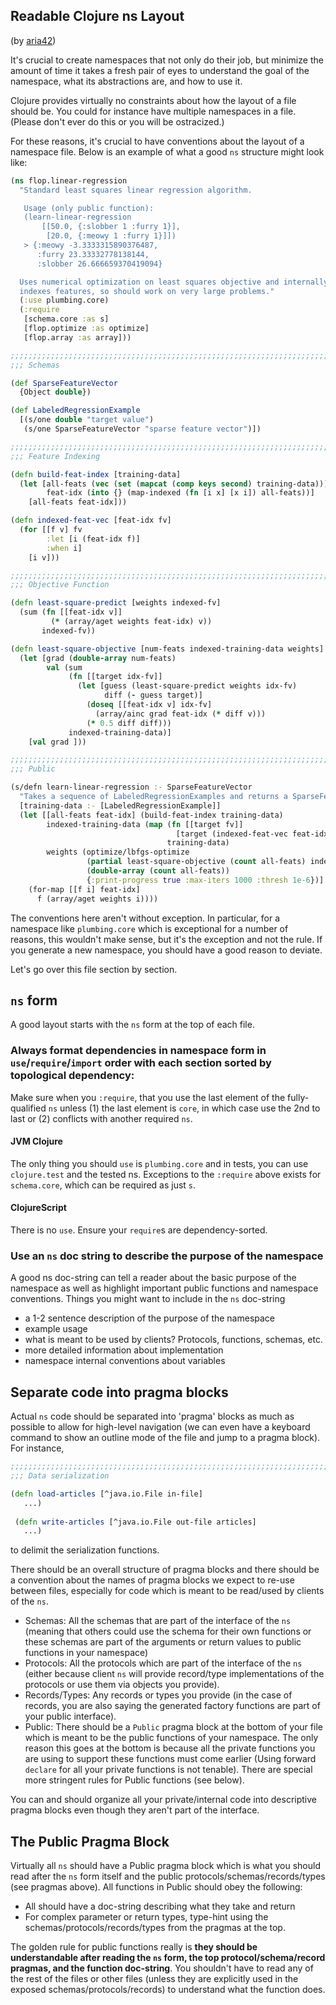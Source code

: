Readable Clojure ns Layout
----
(by [aria42](http://github.com/aria42))

It's crucial to create namespaces that not only do their job, but minimize the amount of time it takes a fresh pair of eyes to understand the goal of the namespace, what its abstractions are, and how to use it. 

Clojure provides virtually no constraints about how the layout of a file should be. You could for instance have multiple namespaces in a file. (Please don't ever do this or you will be ostracized.) 

For these reasons, it's crucial to have conventions about the layout of a namespace file. Below is an example of what a good `ns` structure might look like: 

```clojure
(ns flop.linear-regression
  "Standard least squares linear regression algorithm.

   Usage (only public function):
   (learn-linear-regression
       [[50.0, {:slobber 1 :furry 1}],
        [20.0, {:meowy 1 :furry 1}]])
   > {:meowy -3.3333315890376487,
      :furry 23.33332778138144,
      :slobber 26.666659370419094}

  Uses numerical optimization on least squares objective and internally
  indexes features, so should work on very large problems."
  (:use plumbing.core)
  (:require
   [schema.core :as s]
   [flop.optimize :as optimize]
   [flop.array :as array]))

;;;;;;;;;;;;;;;;;;;;;;;;;;;;;;;;;;;;;;;;;;;;;;;;;;;;;;;;;;;;;;;;;;;;;;;;;;;;;;;
;;; Schemas

(def SparseFeatureVector
  {Object double})

(def LabeledRegressionExample
  [(s/one double "target value")
   (s/one SparseFeatureVector "sparse feature vector")])

;;;;;;;;;;;;;;;;;;;;;;;;;;;;;;;;;;;;;;;;;;;;;;;;;;;;;;;;;;;;;;;;;;;;;;;;;;;;;;;
;;; Feature Indexing

(defn build-feat-index [training-data]
  (let [all-feats (vec (set (mapcat (comp keys second) training-data)))
        feat-idx (into {} (map-indexed (fn [i x] [x i]) all-feats))]
    [all-feats feat-idx]))

(defn indexed-feat-vec [feat-idx fv]
  (for [[f v] fv
        :let [i (feat-idx f)]
        :when i]
    [i v]))

;;;;;;;;;;;;;;;;;;;;;;;;;;;;;;;;;;;;;;;;;;;;;;;;;;;;;;;;;;;;;;;;;;;;;;;;;;;;;;;
;;; Objective Function

(defn least-square-predict [weights indexed-fv]
  (sum (fn [[feat-idx v]]
         (* (array/aget weights feat-idx) v))
       indexed-fv))

(defn least-square-objective [num-feats indexed-training-data weights]
  (let [grad (double-array num-feats)
        val (sum
             (fn [[target idx-fv]]
               (let [guess (least-square-predict weights idx-fv)
                     diff (- guess target)]
                 (doseq [[feat-idx v] idx-fv]
                   (array/ainc grad feat-idx (* diff v)))
                 (* 0.5 diff diff)))
             indexed-training-data)]
    [val grad ]))

;;;;;;;;;;;;;;;;;;;;;;;;;;;;;;;;;;;;;;;;;;;;;;;;;;;;;;;;;;;;;;;;;;;;;;;;;;;;;;;
;;; Public

(s/defn learn-linear-regression :- SparseFeatureVector
  "Takes a sequence of LabeledRegressionExamples and returns a SparseFeatureVector from feature keys to their learned least-squares double value"
  [training-data :- [LabeledRegressionExample]]
  (let [[all-feats feat-idx] (build-feat-index training-data)
        indexed-training-data (map (fn [[target fv]]
                                     [target (indexed-feat-vec feat-idx fv)])
                                   training-data)
        weights (optimize/lbfgs-optimize
                 (partial least-square-objective (count all-feats) indexed-training-data)
                 (double-array (count all-feats))
                 {:print-progress true :max-iters 1000 :thresh 1e-6})]
    (for-map [[f i] feat-idx]
      f (array/aget weights i))))
```
The conventions here aren't without exception. In particular, for a namespace like `plumbing.core` which is exceptional for a number of reasons, this wouldn't make sense, but it's the exception and not the rule. If you generate a new namespace, you should have a good reason to deviate. 

Let's go over this file section by section.

## `ns` form

A good layout starts with the `ns` form at the top of each file.

###  Always format dependencies in namespace form in `use`/`require`/`import` order with each section sorted by topological dependency:

Make sure when you `:require`, that you use the last element of the fully-qualified `ns` unless (1)  the last element is `core`, in which case use the 2nd to last or (2) conflicts with another required `ns`. 

#### JVM Clojure
The only thing you should `use`  is `plumbing.core` and in tests, you can use `clojure.test` and the tested ns. Exceptions to the `:require` above exists for `schema.core`, which can be required as just `s`.

#### ClojureScript
There is no `use`. Ensure your `require`s are dependency-sorted. 

### Use an `ns` doc string to describe the purpose of the namespace 

A good ns doc-string can tell a reader about the basic purpose of the namespace as well as highlight important public functions and namespace conventions. Things you might want to include in the `ns` doc-string

* a 1-2 sentence description of the purpose of the namespace
* example usage
* what is meant to be used by clients? Protocols, functions, schemas, etc.
* more detailed information about implementation
* namespace internal conventions about variables

## Separate code into pragma blocks

Actual `ns` code should be separated into 'pragma' blocks as much as possible to allow for high-level navigation (we can even have a keyboard command to show an outline mode of the file and jump to a pragma block). For instance, 

```clojure
;;;;;;;;;;;;;;;;;;;;;;;;;;;;;;;;;;;;;;;;;;;;;;;;;;;;;;;;;;;;;;;;;;;;;;;;;;;;;;;
;;; Data serialization

(defn load-articles [^java.io.File in-file] 
   ...)
   
 (defn write-articles [^java.io.File out-file articles]
   ...)
````
to delimit the serialization functions. 

There should be an overall structure of pragma blocks and there should be a convention about the names of pragma blocks we expect to re-use between files, especially for code which is meant to be read/used by clients of the `ns`.

* Schemas: All the schemas that are part of the interface of the `ns` (meaning that others could use the schema for their own functions or these schemas are part of the arguments or return values to public functions in your namespace) 
* Protocols: All the protocols which are part of the interface of the `ns` (either because client `ns` will provide record/type implementations of the protocols or use them via objects you provide).
* Records/Types:  Any records or types you provide (in the case of records, you are also saying the generated factory functions are part of your public interface).
* Public: There should be a `Public` pragma block at the bottom of your file which is meant to be the public functions of your namespace. The only reason this goes at the bottom is because all the private functions you are using to support these functions must come earlier (Using forward `declare` for all your private functions is not tenable).  There are special more stringent rules for Public functions (see below).

You can and should organize all your private/internal code into descriptive pragma blocks even though they aren't part of the interface.

##  The Public Pragma Block

Virtually all `ns` should have a Public pragma block which is what you should read after the `ns` form itself and the public protocols/schemas/records/types (see pragmas above).  All functions in Public should obey the following:

* All should have a doc-string describing what they take and return
* For complex parameter or return types, type-hint using the schemas/protocols/records/types from the pragmas at the top.

The golden rule for public functions really is **they should be understandable after reading the `ns` form, the top protocol/schema/record pragmas, and the function doc-string**. You shouldn't have to read any of the rest of the files or other files (unless they are explicitly used in the exposed schemas/protocols/records) to understand what the function does. 


